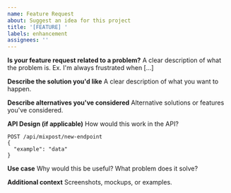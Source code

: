 ```yaml
---
name: Feature Request
about: Suggest an idea for this project
title: '[FEATURE] '
labels: enhancement
assignees: ''
---
```


**Is your feature request related to a problem?**
A clear description of what the problem is. Ex. I'm always frustrated when [...]

**Describe the solution you'd like**
A clear description of what you want to happen.

**Describe alternatives you've considered**
Alternative solutions or features you've considered.

**API Design (if applicable)**
How would this work in the API?

```http
POST /api/mixpost/new-endpoint
{
  "example": "data"
}
```

**Use case**
Why would this be useful? What problem does it solve?

**Additional context**
Screenshots, mockups, or examples.
